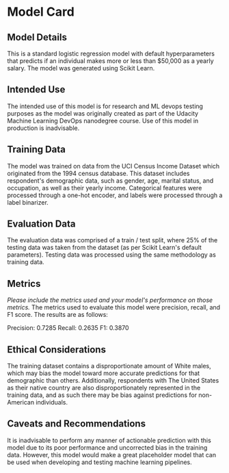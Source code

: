 # Model Card

## Model Details
This is a standard logistic regression model with default hyperparameters that predicts if an individual makes more or less than $50,000 as a yearly salary.    The model was generated using Scikit Learn.

## Intended Use
The intended use of this model is for research and ML devops testing purposes as the model was originally created as part of the Udacity Machine Learning DevOps nanodegree course.  Use of this model in production is inadvisable.

## Training Data
The model was trained on data from the UCI Census Income Dataset which originated from the 1994 census database.  This dataset includes respondent's demographic data, such as gender, age, marital status, and occupation, as well as their yearly income.  Categorical features were processed through a one-hot encoder, and labels were processed through a label binarizer.

## Evaluation Data
The evaluation data was comprised of a train / test split, where 25% of the testing data was taken from the dataset (as per Scikit Learn's default parameters).  Testing data was processed using the same methodology as training data.

## Metrics
_Please include the metrics used and your model's performance on those metrics._
The metrics used to evaluate this model were precision, recall, and F1 score.  The results are as follows:

Precision: 0.7285
Recall: 0.2635
F1: 0.3870

## Ethical Considerations
The training dataset contains a disproportionate amount of White males, which may bias the model toward more accurate predictions for that demographic than others.  Additionally, respondents with The United States as their native country are also disproportionately represented in the training data, and as such there may be bias against predictions for non-American individuals.

## Caveats and Recommendations
It is inadvisable to perform any manner of actionable prediction with this model due to its poor performance and uncorrected bias in the training data.  However, this model would make a great placeholder model that can be used when developing and testing machine learning pipelines.